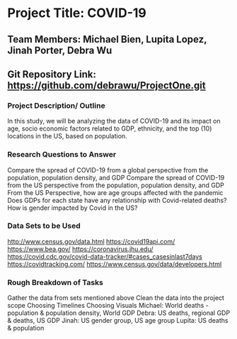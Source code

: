 # Project Title: COVID-19

## Team Members: Michael Bien, Lupita Lopez, Jinah Porter, Debra Wu
## Git Repository Link: https://github.com/debrawu/ProjectOne.git
### Project Description/ Outline

In this study, we will be analyzing the data of COVID-19 and its impact on age, socio economic factors related to GDP, ethnicity, and the top (10) locations in the US, based on population.

### Research Questions to Answer
  Compare the spread of COVID-19 from a global perspective from the population, population density, and GDP
  Compare the spread of COVID-19 from the US perspective from the population, population density, and GDP 
  From the US Perspective, how are age groups affected with the pandemic
  Does GDPs for each state have any relationship with Covid-related deaths?
  How is gender impacted by Covid in the US?
  
### Data Sets to be Used
http://www.census.gov/data.html
https://covid19api.com/
https://www.bea.gov/
https://coronavirus.jhu.edu/
https://covid.cdc.gov/covid-data-tracker/#cases_casesinlast7days
https://covidtracking.com/
https://www.census.gov/data/developers.html

### Rough Breakdown of Tasks
  Gather the data from sets mentioned above
  Clean the data into the project scope
  Choosing Timelines
  Choosing Visuals 
  Michael: World deaths - population & population density, World GDP
  Debra: US deaths, regional GDP & deaths, US GDP
  Jinah: US gender group, US age group 
  Lupita: US deaths & population 
